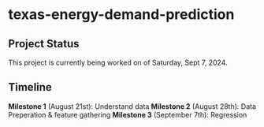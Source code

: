 # texas-energy-demand-prediction

## Project Status
This project is currently being worked on of Saturday, Sept 7, 2024.

## Timeline
**Milestone 1** (August 21st): Understand data
**Milestone 2** (August 28th): Data Preperation & feature gathering
**Milestone 3** (September 7th): Regression 
